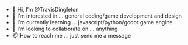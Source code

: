 - 👋 Hi, I’m @TravisDingleton
- 👀 I’m interested in ... general coding/game development and design
- 🌱 I’m currently learning ... javascript/python/godot game engine
- 💞️ I’m looking to collaborate on ... anything
- 📫 How to reach me ... just send me a message

<!---
TravisDingleton/TravisDingleton is a ✨ special ✨ repository because its `README.md` (this file) appears on your GitHub profile.
You can click the Preview link to take a look at your changes.
--->
